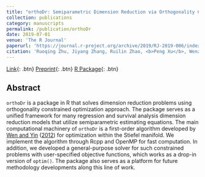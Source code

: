 ```yaml
---
title: "orthoDr: Semiparametric Dimension Reduction via Orthogonality Constrained Optimization"
collection: publications
category: manuscripts
permalink: /publication/orthoDr
date: 2019-07-01
venue: 'The R Journal'
paperurl: 'https://journal.r-project.org/archive/2019/RJ-2019-006/index.html'
citation: 'Ruoqing Zhu, Jiyang Zhang, Ruilin Zhao, <b>Peng Xu</b>, Wenzhuo Zhou, Xin Zhang. (2019). orthoDr: Semiparametric Dimension Reduction via Orthogonality Constrained Optimization. <i>The R Journal</i>, 11(2), 24–37.'
---
```

[Link](https://journal.r-project.org/archive/2019/RJ-2019-006/index.html){: .btn} [Preprint](https://arxiv.org/abs/1811.11733){: .btn} [R Package](https://cran.r-project.org/web/packages/orthoDr/index.html){: .btn}

## Abstract
`orthoDr` is a package in R that solves dimension reduction problems using orthogonality constrained optimization approach. The package serves as a unified framework for many regression and survival analysis dimension reduction models that utilize semiparametric estimating equations. The main computational machinery of `orthoDr` is a first-order algorithm developed by [Wen and Yin](https://doi.org/10.1007/s10107-012-0584-1) ([2012](https://doi.org/10.1007/s10107-012-0584-1)) for optimization within the Stiefel manifold. We implement the algorithm through Rcpp and OpenMP for fast computation. In addition, we developed a general-purpose solver for such constrained problems with user-specified objective functions, which works as a drop-in version of `optim()`. The package also serves as a platform for future methodology developments along this line of work.